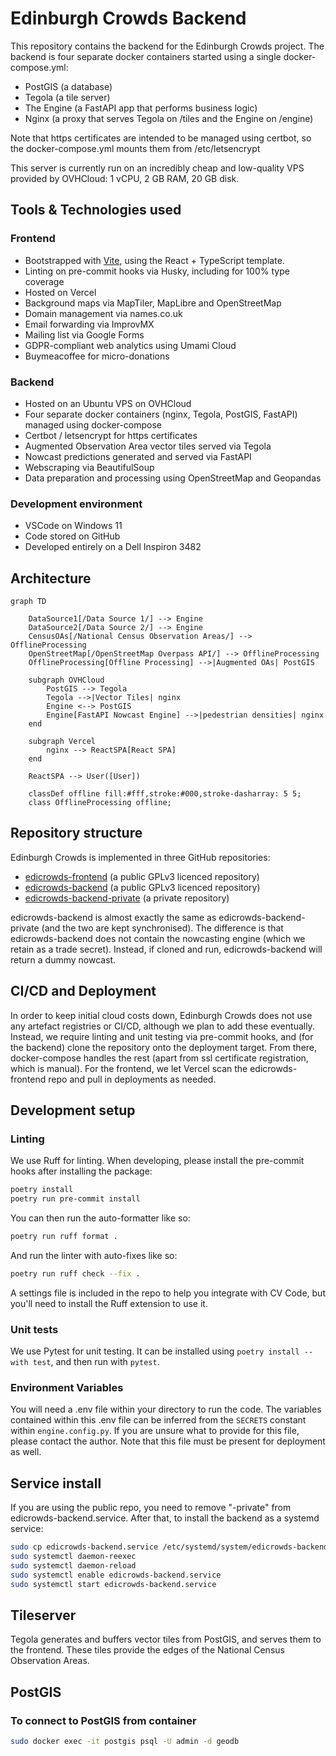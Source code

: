 # Edinburgh Crowds Backend

This repository contains the backend for the Edinburgh Crowds project.
The backend is four separate docker containers started using a single docker-compose.yml:
- PostGIS (a database)
- Tegola (a tile server)
- The Engine (a FastAPI app that performs business logic)
- Nginx (a proxy that serves Tegola on /tiles and the Engine on /engine)

Note that https certificates are intended to be managed using certbot, so the docker-compose.yml mounts them from /etc/letsencrypt

This server is currently run on an incredibly cheap and low-quality VPS provided by OVHCloud: 1 vCPU, 2 GB RAM, 20 GB disk.

## Tools & Technologies used

### Frontend
- Bootstrapped with [Vite](https://vitejs.dev/), using the React + TypeScript template.
- Linting on pre-commit hooks via Husky, including for 100% type coverage
- Hosted on Vercel
- Background maps via MapTiler, MapLibre and OpenStreetMap
- Domain management via names.co.uk
- Email forwarding via ImprovMX
- Mailing list via Google Forms
- GDPR-compliant web analytics using Umami Cloud
- Buymeacoffee for micro-donations

### Backend
- Hosted on an Ubuntu VPS on OVHCloud
- Four separate docker containers (nginx, Tegola, PostGIS, FastAPI) managed using docker-compose 
- Certbot / letsencrypt for https certificates
- Augmented Observation Area vector tiles served via Tegola
- Nowcast predictions generated and served via FastAPI
- Webscraping via BeautifulSoup
- Data preparation and processing using OpenStreetMap and Geopandas

### Development environment
- VSCode on Windows 11
- Code stored on GitHub
- Developed entirely on a Dell Inspiron 3482

## Architecture
```mermaid
graph TD

    DataSource1[/Data Source 1/] --> Engine
    DataSource2[/Data Source 2/] --> Engine
    CensusOAs[/National Census Observation Areas/] --> OfflineProcessing
    OpenStreetMap[/OpenStreetMap Overpass API/] --> OfflineProcessing
    OfflineProcessing[Offline Processing] -->|Augmented OAs| PostGIS

    subgraph OVHCloud
        PostGIS --> Tegola
        Tegola -->|Vector Tiles| nginx
        Engine <--> PostGIS
        Engine[FastAPI Nowcast Engine] -->|pedestrian densities| nginx
    end

    subgraph Vercel
        nginx --> ReactSPA[React SPA]
    end

    ReactSPA --> User([User])

    classDef offline fill:#fff,stroke:#000,stroke-dasharray: 5 5;
    class OfflineProcessing offline;
```

## Repository structure
Edinburgh Crowds is implemented in three GitHub repositories:
- [edicrowds-frontend](https://github.com/TristanGoss/edicrowds-frontend) (a public GPLv3 licenced repository)
- [edicrowds-backend](https://github.com/TristanGoss/edicrowds-backend) (a public GPLv3 licenced repository)
- [edicrowds-backend-private](https://github.com/TristanGoss/edicrowds-backend-private) (a private repository)

edicrowds-backend is almost exactly the same as edicrowds-backend-private (and the two are kept synchronised). The difference is that edicrowds-backend does not contain the nowcasting engine (which we retain as a trade secret). Instead, if cloned and run, edicrowds-backend will return a dummy nowcast.

## CI/CD and Deployment
In order to keep initial cloud costs down, Edinburgh Crowds does not use any artefact registries or CI/CD, although we plan to add these eventually. Instead, we require linting and unit testing via pre-commit hooks, and (for the backend) clone the repository onto the deployment target. From there, docker-compose handles the rest (apart from ssl certificate registration, which is manual). For the frontend, we let Vercel scan the edicrowds-frontend repo and pull in deployments as needed.

## Development setup
### Linting
We use Ruff for linting. When developing, please install the pre-commit hooks after installing the package:
```bash
poetry install
poetry run pre-commit install
```

You can then run the auto-formatter like so:
```bash
poetry run ruff format .
```

And run the linter with auto-fixes like so:
```bash
poetry run ruff check --fix .
```

A settings file is included in the repo to help you integrate with CV Code, 
but you'll need to install the Ruff extension to use it.

### Unit tests
We use Pytest for unit testing. It can be installed using `poetry install --with test`, and then run with `pytest`.

### Environment Variables
You will need a .env file within your directory to run the code. The variables contained within this .env file can be inferred from the `SECRETS` constant within `engine.config.py`.
If you are unsure what to provide for this file, please contact the author. Note that this file must be present for deployment as well.

## Service install
If you are using the public repo, you need to remove "-private" from edicrowds-backend.service.
After that, to install the backend as a systemd service:
```bash
sudo cp edicrowds-backend.service /etc/systemd/system/edicrowds-backend.service
sudo systemctl daemon-reexec
sudo systemctl daemon-reload
sudo systemctl enable edicrowds-backend.service
sudo systemctl start edicrowds-backend.service
```

## Tileserver
Tegola generates and buffers vector tiles from PostGIS, and serves them to the frontend. These tiles provide the edges of the National Census Observation Areas.

## PostGIS

### To connect to PostGIS from container
```bash
sudo docker exec -it postgis psql -U admin -d geodb
```
